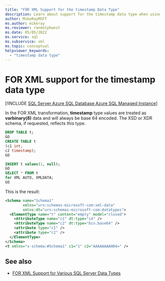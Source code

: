 ```yaml
---
title: "FOR XML Support for the timestamp Data Type"
description: Learn about support for the timestamp data type when using the FOR XML clause in a SQL query.
author: MikeRayMSFT
ms.author: mikeray
ms.reviewer: randolphwest
ms.date: 05/05/2022
ms.service: sql
ms.subservice: xml
ms.topic: conceptual
helpviewer_keywords:
  - "timestamp data type"
---
```

# FOR XML support for the timestamp data type

[!INCLUDE [SQL Server Azure SQL Database Azure SQL Managed Instance](../../includes/applies-to-version/sql-asdb-asdbmi.md)]

In the FOR XML transformation, **timestamp** type values are treated as **varbinary(8)** data and will always be base 64 encoded. The XSD or XDR schema, if requested, reflects this type.

```sql
DROP TABLE t;
GO
CREATE TABLE t
(c1 int,
c2 timestamp);
GO

INSERT t values(1, null);
GO
SELECT * FROM t
for XML AUTO, XMLDATA;
GO
```

This is the result:

```xml
<Schema name="Schema1"
        xmlns="urn:schemas-microsoft-com:xml-data"
        xmlns:dt="urn:schemas-microsoft-com:datatypes">
  <ElementType name="t" content="empty" model="closed">
    <AttributeType name="c1" dt:type="i4" />
    <AttributeType name="c2" dt:type="bin.base64" />
    <attribute type="c1" />
    <attribute type="c2" />
  </ElementType>
</Schema>
<t xmlns="x-schema:#Schema1" c1="1" c2="AAAAAAAAH04=" />
```

## See also

- [FOR XML Support for Various SQL Server Data Types](../../relational-databases/xml/for-xml-support-for-various-sql-server-data-types.md)
